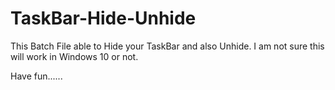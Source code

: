 # TaskBar-Hide-Unhide

This Batch File able to Hide your TaskBar and also Unhide.
I am not sure this will work in Windows 10 or not.



Have fun......
